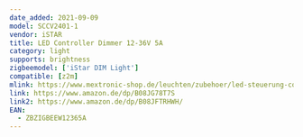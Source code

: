 ```yaml
---
date_added: 2021-09-09
model: SCCV2401-1
vendor: iSTAR
title: LED Controller Dimmer 12-36V 5A
category: light
supports: brightness
zigbeemodel: ['iStar DIM Light']
compatible: [z2m]
mlink: https://www.mextronic-shop.de/leuchten/zubehoer/led-steuerung-controller/dimmer-geraete/zigbee-controller-smarthome-einfarbige-dimmer-aktor-12-36v-dc-bis-5a/a-10910
link: https://www.amazon.de/dp/B08JG78T7S
link2: https://www.amazon.de/dp/B08JFTRHWH/
EAN:
  - ZBZIGBEEW12365A
---
```


